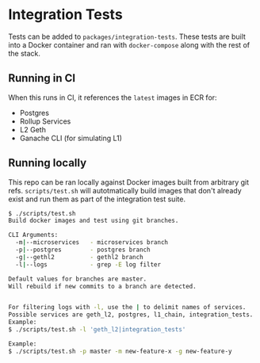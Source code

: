 # Integration Tests

Tests can be added to `packages/integration-tests`. These tests are built into a
Docker container and ran with `docker-compose` along with the rest of the stack.

## Running in CI

When this runs in CI, it references the `latest` images in ECR for:
* Postgres
* Rollup Services
* L2 Geth
* Ganache CLI (for simulating L1)

## Running locally

This repo can be ran locally against Docker images built from arbitrary git
refs. `scripts/test.sh` will autotmatically build images that don't already
exist and run them as part of the integration test suite.

```bash
$ ./scripts/test.sh
Build docker images and test using git branches.

CLI Arguments:
  -m|--microservices   - microservices branch
  -p|--postgres        - postgres branch
  -g|--gethl2          - gethl2 branch
  -l|--logs            - grep -E log filter

Default values for branches are master.
Will rebuild if new commits to a branch are detected.


For filtering logs with -l, use the | to delimit names of services.
Possible services are geth_l2, postgres, l1_chain, integration_tests.
Example:
$ ./scripts/test.sh -l 'geth_l2|integration_tests'

Example:
$ ./scripts/test.sh -p master -m new-feature-x -g new-feature-y
```
